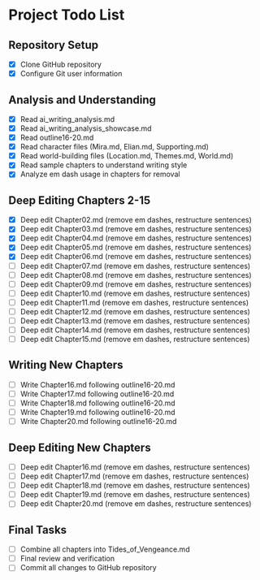 # Project Todo List

## Repository Setup
- [x] Clone GitHub repository
- [x] Configure Git user information

## Analysis and Understanding
- [x] Read ai_writing_analysis.md
- [x] Read ai_writing_analysis_showcase.md
- [x] Read outline16-20.md
- [x] Read character files (Mira.md, Elian.md, Supporting.md)
- [x] Read world-building files (Location.md, Themes.md, World.md)
- [x] Read sample chapters to understand writing style
- [x] Analyze em dash usage in chapters for removal

## Deep Editing Chapters 2-15
- [x] Deep edit Chapter02.md (remove em dashes, restructure sentences)
- [x] Deep edit Chapter03.md (remove em dashes, restructure sentences)
- [x] Deep edit Chapter04.md (remove em dashes, restructure sentences)
- [x] Deep edit Chapter05.md (remove em dashes, restructure sentences)
- [x] Deep edit Chapter06.md (remove em dashes, restructure sentences)
- [ ] Deep edit Chapter07.md (remove em dashes, restructure sentences)
- [ ] Deep edit Chapter08.md (remove em dashes, restructure sentences)
- [ ] Deep edit Chapter09.md (remove em dashes, restructure sentences)
- [ ] Deep edit Chapter10.md (remove em dashes, restructure sentences)
- [ ] Deep edit Chapter11.md (remove em dashes, restructure sentences)
- [ ] Deep edit Chapter12.md (remove em dashes, restructure sentences)
- [ ] Deep edit Chapter13.md (remove em dashes, restructure sentences)
- [ ] Deep edit Chapter14.md (remove em dashes, restructure sentences)
- [ ] Deep edit Chapter15.md (remove em dashes, restructure sentences)

## Writing New Chapters
- [ ] Write Chapter16.md following outline16-20.md
- [ ] Write Chapter17.md following outline16-20.md
- [ ] Write Chapter18.md following outline16-20.md
- [ ] Write Chapter19.md following outline16-20.md
- [ ] Write Chapter20.md following outline16-20.md

## Deep Editing New Chapters
- [ ] Deep edit Chapter16.md (remove em dashes, restructure sentences)
- [ ] Deep edit Chapter17.md (remove em dashes, restructure sentences)
- [ ] Deep edit Chapter18.md (remove em dashes, restructure sentences)
- [ ] Deep edit Chapter19.md (remove em dashes, restructure sentences)
- [ ] Deep edit Chapter20.md (remove em dashes, restructure sentences)

## Final Tasks
- [ ] Combine all chapters into Tides_of_Vengeance.md
- [ ] Final review and verification
- [ ] Commit all changes to GitHub repository

